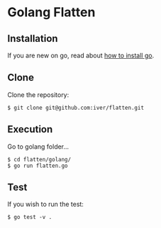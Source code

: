 # Golang Flatten

<a name="installation"></a>

## Installation

If you are new on go, read about [how to install go](https://golang.org/doc/install).


## Clone

Clone the repository:

```
$ git clone git@github.com:iver/flatten.git
```

## Execution

Go to golang folder...

```
$ cd flatten/golang/
$ go run flatten.go
```

## Test

If you wish to run the test:

```
$ go test -v .
```